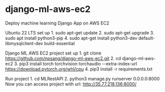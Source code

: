# django-ml-aws-ec2
Deploy machine learning Django App on AWS EC2

Ubuntu 22 LTS set up
    1. sudo apt-get update
    2. sudo apt-get upgrade
    3. sudo apt install python3-pip
    4. sudo apt-get install python3-dev default-libmysqlclient-dev build-essential

Django ML AWS EC2 project set up
    1. git clone https://github.com/npsang/django-ml-aws-ec2.git
    2. cd django-ml-aws-ec2
    3. pip3 install torch torchvision torchaudio --extra-index-url https://download.pytorch.org/whl/cpu 
    4. pip3 install -r requirements.txt

Run project
    1. cd MLRestAPI
    2. python3 manage.py runserver 0.0.0.0:8000
    Now you can access project with url: http://35.77.218.136:8000/


